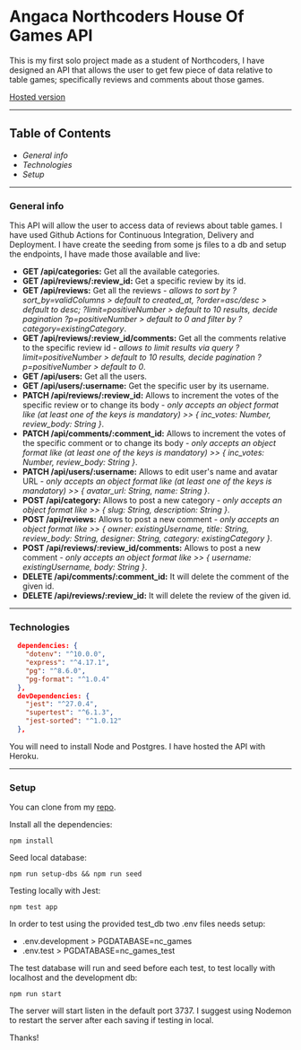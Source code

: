 # Angaca Northcoders House Of Games API

This is my first solo project made as a student of Northcoders, I have designed an API that allows the user to get few piece of data relative to table games; specifically reviews and comments about those games.

[Hosted version](https://nc-games-angaca.herokuapp.com/)

---

## Table of Contents

- _General info_
- _Technologies_
- _Setup_

---

### General info

This API will allow the user to access data of reviews about table games.
I have used Github Actions for Continuous Integration, Delivery and Deployment.
I have create the seeding from some js files to a db and setup the endpoints, I have made those available and live:

- **GET /api/categories:** Get all the available categories.
- **GET /api/reviews/:review_id:** Get a specific review by its id.
- **GET /api/reviews:** Get all the reviews - _allows to sort by ?sort_by=validColumns > default to created_at, ?order=asc/desc > default to desc; ?limit=positiveNumber > default to 10 results, decide pagination ?p=positiveNumber > default to 0 and filter by ?category=existingCategory_.
- **GET /api/reviews/:review_id/comments:** Get all the comments relative to the specific review id - _allows to limit results via query ?limit=positiveNumber > default to 10 results, decide pagination ?p=positiveNumber > default to 0_.
- **GET /api/users:** Get all the users.
- **GET /api/users/:username:** Get the specific user by its username.
- **PATCH /api/reviews/:review_id:** Allows to increment the votes of the specific review or to change its body - _only accepts an object format like (at least one of the keys is mandatory) >> { inc_votes: Number, review_body: String }_.
- **PATCH /api/comments/:comment_id:** Allows to increment the votes of the specific comment or to change its body - _only accepts an object format like (at least one of the keys is mandatory) >> { inc_votes: Number, review_body: String }_.
- **PATCH /api/users/:username:** Allows to edit user's name and avatar URL - _only accepts an object format like (at least one of the keys is mandatory) >> { avatar_url: String, name: String }_.
- **POST /api/category:** Allows to post a new category - _only accepts an object format like >> { slug: String, description: String }_.
- **POST /api/reviews:** Allows to post a new comment - _only accepts an object format like >> { owner: existingUsername, title: String, review_body: String, designer: String, category: existingCategory }_.
- **POST /api/reviews/:review_id/comments:** Allows to post a new comment - _only accepts an object format like >> { username: existingUsername, body: String }_.
- **DELETE /api/comments/:comment_id:** It will delete the comment of the given id.
- **DELETE /api/reviews/:review_id:** It will delete the review of the given id.

---

### Technologies

```json
  dependencies: {
    "dotenv": "^10.0.0",
    "express": "^4.17.1",
    "pg": "^8.6.0",
    "pg-format": "^1.0.4"
  },
  devDependencies: {
    "jest": "^27.0.4",
    "supertest": "^6.1.3",
    "jest-sorted": "^1.0.12"
  },
```

You will need to install Node and Postgres.
I have hosted the API with Heroku.

---

### Setup

You can clone from my [repo](https://github.com/Angaca/be-nc-games.git).

Install all the dependencies:

```http
npm install
```

Seed local database:

```http
npm run setup-dbs && npm run seed
```

Testing locally with Jest:

```http
npm test app
```

In order to test using the provided test_db two .env files needs setup:

- .env.development > PGDATABASE=nc_games
- .env.test > PGDATABASE=nc_games_test

The test database will run and seed before each test, to test locally with localhost and the development db:

```http
npm run start
```

The server will start listen in the default port 3737. I suggest using Nodemon to restart the server after each saving if testing in local.

Thanks!
